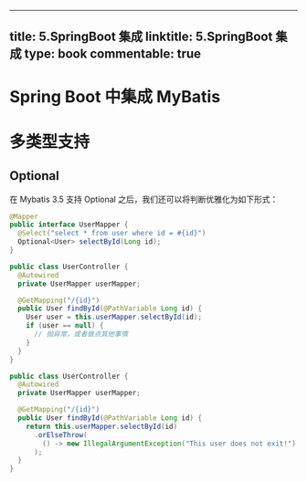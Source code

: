 
---
title: 5.SpringBoot 集成
linktitle: 5.SpringBoot 集成
type: book
commentable: true
---

# Spring Boot 中集成 MyBatis

# 多类型支持

## Optional

在 Mybatis 3.5 支持 Optional 之后，我们还可以将判断优雅化为如下形式：

```java
@Mapper
public interface UserMapper {
  @Select("select * from user where id = #{id}")
  Optional<User> selectById(Long id);
}
```

```java
public class UserController {
  @Autowired
  private UserMapper userMapper;

  @GetMapping("/{id}")
  public User findById(@PathVariable Long id) {
    User user = this.userMapper.selectById(id);
    if (user == null) {
      // 抛异常，或者做点其他事情
    }
  }
}
```

```java
public class UserController {
  @Autowired
  private UserMapper userMapper;

  @GetMapping("/{id}")
  public User findById(@PathVariable Long id) {
    return this.userMapper.selectById(id)
      .orElseThrow(
        () -> new IllegalArgumentException("This user does not exit!")
      );
  }
}
```

    